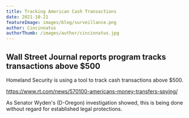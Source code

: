 ```yaml
---
title: Tracking American Cash Transactions
date: 2021-10-21
featureImage: images/blog/surveillance.png
author: Cincinnatus
authorThumb: /images/author/cincinnatus.jpg 
---
```


## Wall Street Journal reports program tracks transactions above $500

Homeland Security is using a tool to track cash transactions above $500.

https://www.rt.com/news/570100-americans-money-transfers-spying/

As Senator Wyden's (D-Oregon) investigation showed, this is being done without regard for established legal protections.
